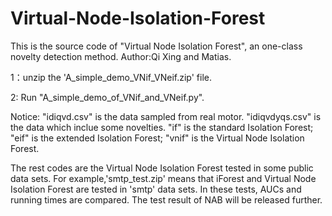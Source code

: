 # Virtual-Node-Isolation-Forest
This is the source code of "Virtual Node Isolation Forest", an one-class novelty detection method. Author:Qi Xing and Matias.

1：unzip the 'A_simple_demo_VNif_VNeif.zip' file.

2: Run "A_simple_demo_of_VNif_and_VNeif.py".

Notice: "idiqvd.csv" is the data sampled from real motor. "idiqvdyqs.csv" is the data which inclue some novelties. "if" is the standard 
Isolation Forest; "eif" is the extended Isolation Forest; "vnif" is the Virtual Node Isolation Forest.

The rest codes are the Virtual Node Isolation Forest tested in some public data sets. For example,'smtp_test.zip' means that iForest and Virtual Node Isolation Forest are tested in 'smtp' data sets. In these tests, AUCs and running times are compared. The test result of NAB will be released further. 
